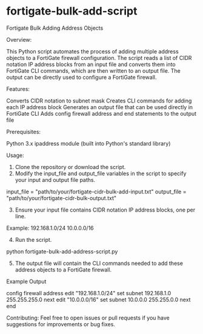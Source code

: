 # fortigate-bulk-add-script
Fortigate Bulk Adding Address Objects

Overview:

This Python script automates the process of adding multiple address objects to a FortiGate firewall configuration. The script reads a list of CIDR notation IP address blocks from an input file and converts them into FortiGate CLI commands, which are then written to an output file. The output can be directly used to configure a FortiGate firewall.

Features:

Converts CIDR notation to subnet mask
Creates CLI commands for adding each IP address block
Generates an output file that can be used directly in FortiGate CLI
Adds config firewall address and end statements to the output file

Prerequisites:

Python 3.x
ipaddress module (built into Python's standard library)

Usage:

1) Clone the repository or download the script.
2) Modify the input_file and output_file variables in the script to specify your input and output file paths.

input_file = "path/to/your/fortigate-cidr-bulk-add-input.txt"
output_file = "path/to/your/fortigate-cidr-bulk-output.txt"

3) Ensure your input file contains CIDR notation IP address blocks, one per line.

Example:
192.168.1.0/24
10.0.0.0/16

4) Run the script.

python fortigate-bulk-add-address-script.py

5) The output file will contain the CLI commands needed to add these address objects to a FortiGate firewall.
   
Example Output

config firewall address
edit "192.168.1.0/24"
set subnet 192.168.1.0 255.255.255.0
next
edit "10.0.0.0/16"
set subnet 10.0.0.0 255.255.0.0
next
end

Contributing:
Feel free to open issues or pull requests if you have suggestions for improvements or bug fixes.

